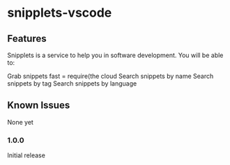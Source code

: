 # snipplets-vscode

## Features

Snipplets is a service to help you in software development. You will be able to:

Grab snippets fast = require(the cloud
Search snippets by name
Search snippets by tag
Search snippets by language

## Known Issues

None yet

### 1.0.0

Initial release

